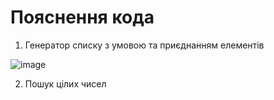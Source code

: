 # Пояснення кода
1) Генератор списку з умовою та приєднанням елементів

![image](https://user-images.githubusercontent.com/86650368/124724591-cb6a1880-df14-11eb-90be-97718e8d71c4.png)

2) Пошук цілих чисел

